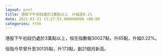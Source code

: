 ```yaml
---
layout: post
title: 港股下午初段處於3萬點以上　升幅逾0.2%
date: 2021-01-21 13:27:53.000000000 +08:00
categories: rthk
---
```


港股下午初段仍處於3萬點以上，恒生指數報30027點，升65點，升幅0.22%。

恒指今早曾升至30135點，升173點，創21個月新高。
